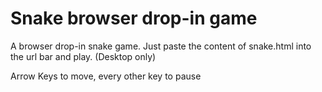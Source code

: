 # Snake browser drop-in game

A browser drop-in snake game. Just paste the content of snake.html into the url bar and play. (Desktop only)

Arrow Keys to move, every other key to pause
